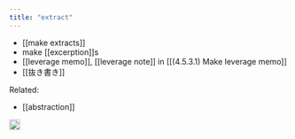 ```yaml
---
title: "extract"
---
```


- [[make extracts]]
- make [[excerption]]s
- [[leverage memo]], [[leverage note]] in [[(4.5.3.1) Make leverage memo]]
- [[抜き書き]]

Related:

- [[abstraction]]

<img src='https://scrapbox.io/api/pages/nishio-en/en/icon' alt='en.icon' height="19.5"/>